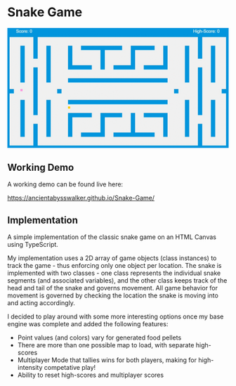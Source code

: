 # Snake Game

![Example gif](https://raw.githubusercontent.com/AncientAbysswalker/Snake-Game/master/md/header.gif)

## Working Demo

A working demo can be found live here:

https://ancientabysswalker.github.io/Snake-Game/

## Implementation

A simple implementation of the classic snake game on an HTML Canvas using TypeScript.

My implementation uses a 2D array of game objects (class instances) to track the game - thus enforcing only one object per location. The snake is implemented with two classes - one class represents the individual snake segments (and associated variables), and the other class keeps track of the head and tail of the snake and governs movement. All game behavior for movement is governed by checking the location the snake is moving into and acting accordingly.

I decided to play around with some more interesting options once my base engine was complete and added the following features:

- Point values (and colors) vary for generated food pellets
- There are more than one possible map to load, with separate high-scores
- Multiplayer Mode that tallies wins for both players, making for high-intensity competative play!
- Ability to reset high-scores and multiplayer scores
